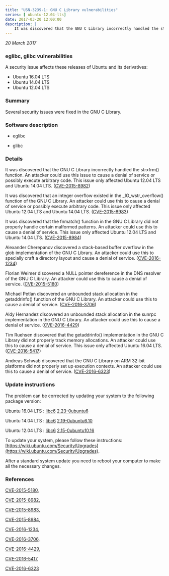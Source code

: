 ```yaml
---
title: "USN-3239-1: GNU C Library vulnerabilities"
series: [ ubuntu-12.04-lts]
date: 2017-03-20 12:00:00
description: |
    It was discovered that the GNU C Library incorrectly handled the strxfrm() function. An attacker could use this issue to cause a denial of service or possibly execute arbitrary code. This issue only affected Ubuntu 12.04 LTS and Ubuntu 14.04 LTS. ([CVE-2015-8982](http://people.ubuntu.com/~ubuntu-security/cve/CVE-2015-8982))
--- 
```

 
 

*20 March 2017*

### eglibc, glibc vulnerabilities

A security issue affects these releases of Ubuntu and its derivatives:

* Ubuntu 16.04 LTS
* Ubuntu 14.04 LTS
* Ubuntu 12.04 LTS

### Summary

Several security issues were fixed in the GNU C Library. 

### Software description

* eglibc 

* glibc 

### Details

It was discovered that the GNU C Library incorrectly handled the strxfrm() function. An attacker could use this issue to cause a denial of service or possibly execute arbitrary code. This issue only affected Ubuntu 12.04 LTS and Ubuntu 14.04 LTS. ([CVE-2015-8982](http://people.ubuntu.com/~ubuntu-security/cve/CVE-2015-8982))

It was discovered that an integer overflow existed in the _IO_wstr_overflow() function of the GNU C Library. An attacker could use this to cause a denial of service or possibly execute arbitrary code. This issue only affected Ubuntu 12.04 LTS and Ubuntu 14.04 LTS. ([CVE-2015-8983](http://people.ubuntu.com/~ubuntu-security/cve/CVE-2015-8983))

It was discovered that the fnmatch() function in the GNU C Library did not properly handle certain malformed patterns. An attacker could use this to cause a denial of service. This issue only affected Ubuntu 12.04 LTS and Ubuntu 14.04 LTS. ([CVE-2015-8984](http://people.ubuntu.com/~ubuntu-security/cve/CVE-2015-8984))

Alexander Cherepanov discovered a stack-based buffer overflow in the glob implementation of the GNU C Library. An attacker could use this to specially craft a directory layout and cause a denial of service. ([CVE-2016-1234](http://people.ubuntu.com/~ubuntu-security/cve/CVE-2016-1234))

Florian Weimer discovered a NULL pointer dereference in the DNS resolver of the GNU C Library. An attacker could use this to cause a denial of service. ([CVE-2015-5180](http://people.ubuntu.com/~ubuntu-security/cve/CVE-2015-5180))

Michael Petlan discovered an unbounded stack allocation in the getaddrinfo() function of the GNU C Library. An attacker could use this to cause a denial of service. ([CVE-2016-3706](http://people.ubuntu.com/~ubuntu-security/cve/CVE-2016-3706))

Aldy Hernandez discovered an unbounded stack allocation in the sunrpc implementation in the GNU C Library. An attacker could use this to cause a denial of service. ([CVE-2016-4429](http://people.ubuntu.com/~ubuntu-security/cve/CVE-2016-4429))

Tim Ruehsen discovered that the getaddrinfo() implementation in the GNU C Library did not properly track memory allocations. An attacker could use this to cause a denial of service. This issue only affected Ubuntu 16.04 LTS. ([CVE-2016-5417](http://people.ubuntu.com/~ubuntu-security/cve/CVE-2016-5417))

Andreas Schwab discovered that the GNU C Library on ARM 32-bit platforms did not properly set up execution contexts. An attacker could use this to cause a denial of service. ([CVE-2016-6323](http://people.ubuntu.com/~ubuntu-security/cve/CVE-2016-6323)) 

### Update instructions

The problem can be corrected by updating your system to the following package version:

Ubuntu 16.04 LTS
 : [libc6](https://launchpad.net/ubuntu/+source/glibc) <span> [2.23-0ubuntu6](https://launchpad.net/ubuntu/+source/glibc/2.23-0ubuntu6) </span> 

Ubuntu 14.04 LTS
 : [libc6](https://launchpad.net/ubuntu/+source/eglibc) <span> [2.19-0ubuntu6.10](https://launchpad.net/ubuntu/+source/eglibc/2.19-0ubuntu6.10) </span> 

Ubuntu 12.04 LTS
 : [libc6](https://launchpad.net/ubuntu/+source/eglibc) <span> [2.15-0ubuntu10.16](https://launchpad.net/ubuntu/+source/eglibc/2.15-0ubuntu10.16) </span> 

To update your system, please follow these instructions: [https://wiki.ubuntu.com/Security/Upgrades](https://wiki.ubuntu.com/Security/Upgrades).

After a standard system update you need to reboot your computer to make all the necessary changes. 

### References

 
 [CVE-2015-5180](http://people.ubuntu.com/~ubuntu-security/cve/CVE-2015-5180), 

 [CVE-2015-8982](http://people.ubuntu.com/~ubuntu-security/cve/CVE-2015-8982), 

 [CVE-2015-8983](http://people.ubuntu.com/~ubuntu-security/cve/CVE-2015-8983), 

 [CVE-2015-8984](http://people.ubuntu.com/~ubuntu-security/cve/CVE-2015-8984), 

 [CVE-2016-1234](http://people.ubuntu.com/~ubuntu-security/cve/CVE-2016-1234), 

 [CVE-2016-3706](http://people.ubuntu.com/~ubuntu-security/cve/CVE-2016-3706), 

 [CVE-2016-4429](http://people.ubuntu.com/~ubuntu-security/cve/CVE-2016-4429), 

 [CVE-2016-5417](http://people.ubuntu.com/~ubuntu-security/cve/CVE-2016-5417), 

 [CVE-2016-6323](http://people.ubuntu.com/~ubuntu-security/cve/CVE-2016-6323)
 

